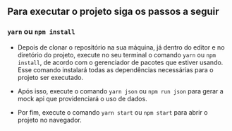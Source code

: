 ## Para executar o projeto siga os passos a seguir
### `yarn` ou `npm install`

- Depois de clonar o repositório na sua máquina, já dentro do editor e no diretório do projeto, execute no seu terminal o comando `yarn` ou `npm install`, de acordo com o gerenciador de pacotes que estiver usando. Esse comando instalará todas as dependências necessárias para o projeto ser executado. 

- Após isso, execute o comando `yarn json` ou `npm run json` para gerar a mock api que providenciará o uso de dados.

- Por fim, execute o comando `yarn start` ou `npm start` para abrir o projeto no navegador.
